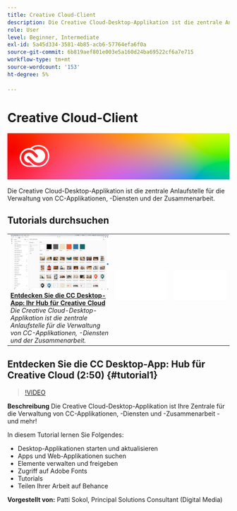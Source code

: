 ```yaml
---
title: Creative Cloud-Client
description: Die Creative Cloud-Desktop-Applikation ist die zentrale Anlaufstelle für die Verwaltung von CC-Applikationen, -Diensten und der Zusammenarbeit.
role: User
level: Beginner, Intermediate
exl-id: 5a45d334-3581-4b85-acb6-57764efa6f0a
source-git-commit: 6b819aef801e003e5a160d24ba69522cf6a7e715
workflow-type: tm+mt
source-wordcount: '153'
ht-degree: 5%

---
```


# Creative Cloud-Client

![Tutorial Hero Image](../assets/CCDA.jpg)

Die Creative Cloud-Desktop-Applikation ist die zentrale Anlaufstelle für die Verwaltung von CC-Applikationen, -Diensten und der Zusammenarbeit.

## Tutorials durchsuchen

<table style="table-layout:fixed">
<tr>
 <td>
   <a href="creativeclouddesktopapp.md#tutorial1">
      <img alt="Entdecken Sie die CC Desktop-App: Ihr Hub für 
Creative Cloud" src="../assets/ccda_overview_sokol_thumbnail.jpg" />
   </a>
    <div>
   <a href="creativeclouddesktopapp.md#tutorial1"><strong>Entdecken Sie die CC Desktop-App: Ihr Hub für Creative Cloud</strong></a>
    </div>
    <em>Die Creative Cloud-Desktop-Applikation ist die zentrale Anlaufstelle für die Verwaltung von CC-Applikationen, -Diensten und der Zusammenarbeit.</em>
    <br>
  </td>
  <td>
    <img alt="Abstand" src="../assets/Whitespacer.png" />
    <div>
    <br>
  </td>
  <td>
    <img alt="Abstand" src="../assets/Whitespacer.png" />
    <div>
    <br>
  </td>
</tr>
</table>

## Entdecken Sie die CC Desktop-App: Hub für Creative Cloud (2:50) {#tutorial1}

>[!VIDEO](https://video.tv.adobe.com/v/327095?hidetitle=true)

**Beschreibung**
Die Creative Cloud-Desktop-Applikation ist Ihre Zentrale für die Verwaltung von CC-Applikationen, -Diensten und -Zusammenarbeit - und mehr!

In diesem Tutorial lernen Sie Folgendes:
* Desktop-Applikationen starten und aktualisieren
* Apps und Web-Applikationen suchen
* Elemente verwalten und freigeben
* Zugriff auf Adobe Fonts
* Tutorials
* Teilen Ihrer Arbeit auf Behance

**Vorgestellt von:**
Patti Sokol, Principal Solutions Consultant (Digital Media)
